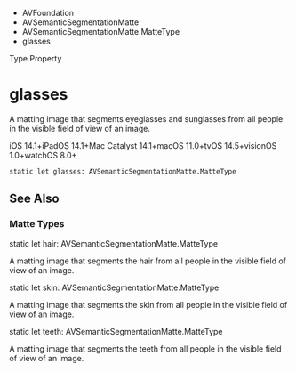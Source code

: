 

- AVFoundation
- AVSemanticSegmentationMatte
- AVSemanticSegmentationMatte.MatteType
-  glasses 

Type Property

# glasses

A matting image that segments eyeglasses and sunglasses from all people in the visible field of view of an image.

iOS 14.1+iPadOS 14.1+Mac Catalyst 14.1+macOS 11.0+tvOS 14.5+visionOS 1.0+watchOS 8.0+

``` source
static let glasses: AVSemanticSegmentationMatte.MatteType
```

## See Also

### Matte Types

static let hair: AVSemanticSegmentationMatte.MatteType

A matting image that segments the hair from all people in the visible field of view of an image.

static let skin: AVSemanticSegmentationMatte.MatteType

A matting image that segments the skin from all people in the visible field of view of an image.

static let teeth: AVSemanticSegmentationMatte.MatteType

A matting image that segments the teeth from all people in the visible field of view of an image.


